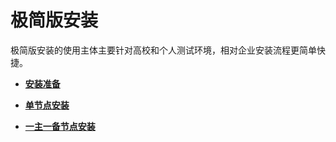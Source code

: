 # 极简版安装<a name="ZH-CN_TOPIC_0000001091808516"></a>

极简版安装的使用主体主要针对高校和个人测试环境，相对企业安装流程更简单快捷。

-   **[安装准备](安装准备1.md)**  

-   **[单节点安装](单节点安装.md)**  

-   **[一主一备节点安装](一主一备节点安装.md)**  


